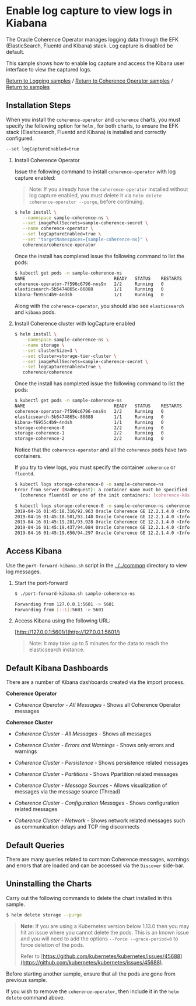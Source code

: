 # Enable log capture to view logs in Kiabana   

The Oracle Coherence Operator manages logging data through the EFK
(ElasticSearch, Fluentd and Kibana) stack. Log capture is disabled be default.

This sample shows how to enable log capture and access the Kibana user interface
to view the captured logs.

[Return to Logging samples](../) / [Return to Coherence Operator samples](../../) / [Return to samples](../../../README.md#list-of-samples)

## Installation Steps
                        
When you install the `coherence-operator` and `coherence` charts, you must specify the following
option for `helm` , for both charts, to ensure the EFK stack (Elasitcsearch, Fluentd and Kibana) 
is installed and correctly configured.

```bash
--set logCaptureEnabled=true 
```

1. Install Coherence Operator

   Issue the following command to install `coherence-operator` with log capture enabled:
   
   > Note: If you already have the `coherence-operator` installed without log capture enabled, you
   > must delete it via `helm delete coherence-operator --purge`, before continuing.
   
   ```bash
   $ helm install \
      --namespace sample-coherence-ns \
      --set imagePullSecrets=sample-coherence-secret \
      --name coherence-operator \
      --set logCaptureEnabled=true \
      --set "targetNamespaces={sample-coherence-ns}" \
      coherence/coherence-operator
   ```
   
   Once the install has completed issue the following command to list the pods:
   ```bash
   $ kubectl get pods -n sample-coherence-ns
   NAME                                  READY   STATUS    RESTARTS   AGE
   coherence-operator-7f596c6796-nns9n   2/2     Running   0          41s
   elasticsearch-5b5474865c-86888        1/1     Running   0          41s
   kibana-f6955c4b9-4ndsh                1/1     Running   0          41s
   ```
   
   Along with the `coherence-operator`, you should also see `elasticsearch` and `kibana` pods.
   
1. Install Coherence cluster with logCapture enabled

   ```bash
   $ helm install \
      --namespace sample-coherence-ns \
      --name storage \
      --set clusterSize=3 \
      --set cluster=storage-tier-cluster \
      --set imagePullSecrets=sample-coherence-secret \
      --set logCaptureEnabled=true \
      coherence/coherence
   ```
   
   Once the install has completed issue the following command to list the pods:

   ```bash
   $ kubectl get pods -n sample-coherence-ns
   NAME                                  READY   STATUS    RESTARTS   AGE
   coherence-operator-7f596c6796-nns9n   2/2     Running   0          22m
   elasticsearch-5b5474865c-86888        1/1     Running   0          22m
   kibana-f6955c4b9-4ndsh                1/1     Running   0          22m
   storage-coherence-0                   2/2     Running   0          17m
   storage-coherence-1                   2/2     Running   0          16m
   storage-coherence-2                   2/2     Running   0          16m
   ```
   
   Notice that the `coherence-operator` and all the `coherence` pods have two containers.
   
   If you try to view logs, you must specify the container `coherence` or `fluentd`. 
   
   ```bash
   $ kubectl logs storage-coherence-0 -n sample-coherence-ns
   Error from server (BadRequest): a container name must be specified for pod storage-coherence-0, choose one of:
     [coherence fluentd] or one of the init containers: [coherence-k8s-utils]
   ```
   
   ```bash
   $ kubectl logs storage-coherence-0 -n sample-coherence-ns coherence | tail -5
   2019-04-16 01:45:18.316/92.963 Oracle Coherence GE 12.2.1.4.0 <Info> (thread=Proxy, member=1): Member 3 joined Service Proxy with senior member 1
   2019-04-16 01:45:18.501/93.148 Oracle Coherence GE 12.2.1.4.0 <Info> (thread=Proxy:MetricsHttpProxy, member=1): Member 3 joined Service MetricsHttpProxy with senior member 1
   2019-04-16 01:45:19.281/93.928 Oracle Coherence GE 12.2.1.4.0 <Info> (thread=DistributedCache:PartitionedCache, member=1): Transferring 44B of backup[1] for PartitionSet{172..215} to member 3
   2019-04-16 01:45:19.437/94.084 Oracle Coherence GE 12.2.1.4.0 <Info> (thread=DistributedCache:PartitionedCache, member=1): Transferring primary PartitionSet{128..171} to member 3 requesting 44
   2019-04-16 01:45:19.650/94.297 Oracle Coherence GE 12.2.1.4.0 <Info> (thread=DistributedCache:PartitionedCache, member=1): Partition ownership has stabilized with 3 nodes
   ```
   
## Access Kibana

Use the `port-forward-kibana.sh` script in the
[../../common](../../../common) directory to view log messages.

1. Start the port-forward

   ```bash
   $ ./port-forward-kibana.sh sample-coherence-ns

   Forwarding from 127.0.0.1:5601 -> 5601
   Forwarding from [::1]:5601 -> 5601
   ```
1. Access Kibana using the following URL:

   [http://127.0.0.1:5601/](http://127.0.0.1:5601/)
   
   >Note: It may take up to 5 minutes for the data to reach the elasticsearch instance.   
   
## Default Kibana Dashboards

There are a number of Kibana dashboards created via the import process.

**Coherence Operator**

* *Coherence Operator - All Messages* - Shows all Coherence Operator messages

**Coherence Cluster**

* *Coherence Cluster - All Messages* - Shows all messages

* *Coherence Cluster - Errors and Warnings* - Shows only errors and warnings

* *Coherence Cluster - Persistence* - Shows persistence related messages 

* *Coherence Cluster - Partitions* - Shows Ppartition related messages 

* *Coherence Cluster - Message Sources* - Allows visualization of messages via the message source (Thread)

* *Coherence Cluster - Configuration Messages* - Shows configuration related messages

* *Coherence Cluster - Network* - Shows network related messages such as communication delays and TCP ring disconnects 

## Default Queries

There are many queries related to common Coherence messages, warnings and errors that are 
loaded and can be accessed via the `Discover` side-bar.

## Uninstalling the Charts

Carry out the following commands to delete the chart installed in this sample.

```bash
$ helm delete storage --purge
```

> **Note**: If you are using a Kubernetes version below 1.13.0 then you may hit an issue where
> you cannot delete the pods. This is an known issue and you will need to 
> add the options `--force --grace-period=0` to force deletion of the pods.
>
> Refer to [https://github.com/kubernetes/kubernetes/issues/45688](https://github.com/kubernetes/kubernetes/issues/45688).

Before starting another sample, ensure that all the pods are gone from previous sample.

If you wish to remove the `coherence-operator`, then include it in the `helm delete` command above.

